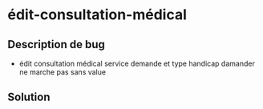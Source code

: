 # édit-consultation-médical

## Description de bug

- édit consultation médical service demande et type handicap damander ne marche pas sans value

## Solution

